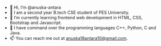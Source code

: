 - 👋 Hi, I’m @anuska-antara
- 👀 I am a second year B.tech CSE student of PES University.
- 🌱 I’m currently learning frontend web development in HTML, CSS, Bootstrap and Javascript.
- 💞️ I have command over the programming languages C++, Python, C and Java.
- 📫 You can reach me out at anuska18antara10@gmail.com.

<!---
anuska-antara/anuska-antara is a ✨ special ✨ repository because its `README.md` (this file) appears on your GitHub profile.
You can click the Preview link to take a look at your changes.
--->
